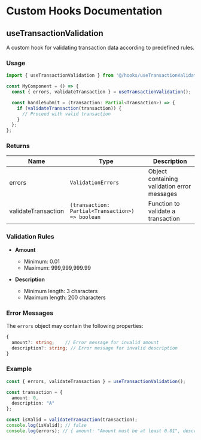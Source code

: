 # Custom Hooks Documentation

## useTransactionValidation

A custom hook for validating transaction data according to predefined rules.

### Usage

```typescript 
import { useTransactionValidation } from '@/hooks/useTransactionValidation';

const MyComponent = () => {
  const { errors, validateTransaction } = useTransactionValidation();

  const handleSubmit = (transaction: Partial<Transaction>) => {
    if (validateTransaction(transaction)) {
      // Proceed with valid transaction
    }
  };
};
```

### Returns

| Name | Type | Description |
|------|------|-------------|
| errors | `ValidationErrors` | Object containing validation error messages |
| validateTransaction | `(transaction: Partial<Transaction>) => boolean` | Function to validate a transaction |

### Validation Rules

- **Amount**
  - Minimum: 0.01
  - Maximum: 999,999,999.99

- **Description**
  - Minimum length: 3 characters
  - Maximum length: 200 characters

### Error Messages

The `errors` object may contain the following properties:

```typescript
{
  amount?: string;    // Error message for invalid amount
  description?: string; // Error message for invalid description
}
```

### Example

```typescript
const { errors, validateTransaction } = useTransactionValidation();

const transaction = {
  amount: 0,
  description: "A"
};

const isValid = validateTransaction(transaction);
console.log(isValid); // false
console.log(errors); // { amount: "Amount must be at least 0.01", description: "Description must be at least 3 characters" }
``` 
